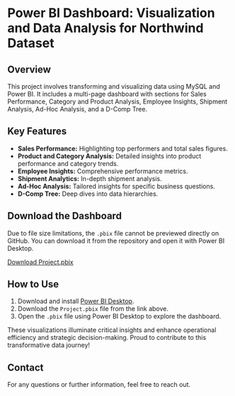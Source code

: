 # Power BI Dashboard: Visualization and Data Analysis for Northwind Dataset

## Overview

This project involves transforming and visualizing data using MySQL and Power BI. It includes a multi-page dashboard with sections for Sales Performance, Category and Product Analysis, Employee Insights, Shipment Analysis, Ad-Hoc Analysis, and a D-Comp Tree.

## Key Features

- **Sales Performance:** Highlighting top performers and total sales figures.
- **Product and Category Analysis:** Detailed insights into product performance and category trends.
- **Employee Insights:** Comprehensive performance metrics.
- **Shipment Analytics:** In-depth shipment analysis.
- **Ad-Hoc Analysis:** Tailored insights for specific business questions.
- **D-Comp Tree:** Deep dives into data hierarchies.

## Download the Dashboard

Due to file size limitations, the `.pbix` file cannot be previewed directly on GitHub. You can download it from the repository and open it with Power BI Desktop.

[Download Project.pbix](https://github.com/harshdhandukiya/Power-BI-Dashboard-Visualization-and-Data-Analysis-for-Northwind-Dataset/blob/main/Project.pbix)

## How to Use

1. Download and install [Power BI Desktop](https://powerbi.microsoft.com/desktop/).
2. Download the `Project.pbix` file from the link above.
3. Open the `.pbix` file using Power BI Desktop to explore the dashboard.


These visualizations illuminate critical insights and enhance operational efficiency and strategic decision-making. Proud to contribute to this transformative data journey!

## Contact

For any questions or further information, feel free to reach out.

